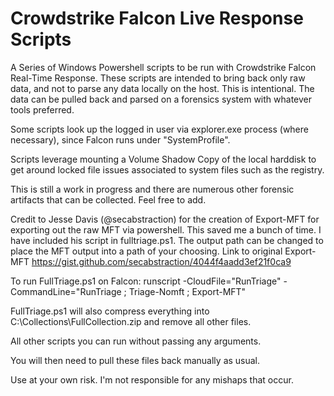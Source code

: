 # Crowdstrike Falcon Live Response Scripts

A Series of Windows Powershell scripts to be run with Crowdstrike Falcon Real-Time Response. These scripts are intended to bring back only raw data, and not to parse any data locally on the host. This is intentional. The data can be pulled back and parsed on a forensics system with whatever tools preferred.

Some scripts look up the logged in user via explorer.exe process (where necessary), since Falcon runs under "SystemProfile". 

Scripts leverage mounting a Volume Shadow Copy of the local harddisk to get around locked file issues associated to system files such as the registry.

This is still a work in progress and there are numerous other forensic artifacts that can be collected. Feel free to add.

Credit to Jesse Davis (@secabstraction) for the creation of Export-MFT for exporting out the raw MFT via powershell. This saved me a bunch of time. I have included his script in fulltriage.ps1. The output path can be changed to place the MFT output into a path of your choosing. Link to original Export-MFT https://gist.github.com/secabstraction/4044f4aadd3ef21f0ca9

To run FullTriage.ps1 on Falcon:
runscript -CloudFile="RunTriage" -CommandLine="RunTriage ; Triage-Nomft ; Export-MFT"

FullTriage.ps1 will also compress everything into C:\Collections\FullCollection.zip and remove all other files.

All other scripts you can run without passing any arguments.

You will then need to pull these files back manually as usual.

Use at your own risk. I'm not responsible for any mishaps that occur.
